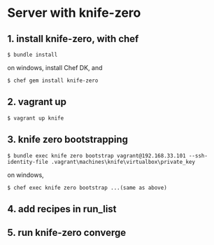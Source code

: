 # Server with knife-zero

## 1. install knife-zero, with chef

```
$ bundle install
```

on windows, install Chef DK, and

```
$ chef gem install knife-zero
```


## 2. vagrant up

```
$ vagrant up knife
```


## 3. knife zero bootstrapping

```
$ bundle exec knife zero bootstrap vagrant@192.168.33.101 --ssh-identity-file .vagrant\machines\knife\virtualbox\private_key
```

on windows,

```
$ chef exec knife zero bootstrap ...(same as above)
```


## 4. add recipes in run_list


## 5. run knife-zero converge
